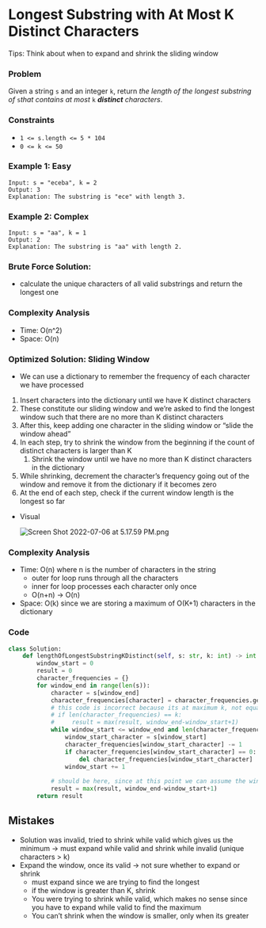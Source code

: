 # Longest Substring with At Most K Distinct Characters

Tips: Think about when to expand and shrink the sliding window

### Problem

Given a string `s` and an integer `k`, return *the length of the longest substring of* `s`*that contains at most* `k` ***distinct** characters*.

### Constraints

- `1 <= s.length <= 5 * 104`
- `0 <= k <= 50`

### Example 1: Easy

```
Input: s = "eceba", k = 2
Output: 3
Explanation: The substring is "ece" with length 3.
```

### Example 2: Complex

```
Input: s = "aa", k = 1
Output: 2
Explanation: The substring is "aa" with length 2.
```

### Brute Force Solution:

- calculate the unique characters of all valid substrings and return the longest one

### Complexity Analysis

- Time: O(n^2)
- Space: O(n)

### Optimized Solution: Sliding Window

- We can use a dictionary to remember the frequency of each character we have processed
1. Insert characters into the dictionary until we have K distinct characters
2. These constitute our sliding window and we’re asked to find the longest window such that there are no more than K distinct characters
3. After this, keep adding one character in the sliding window or “slide the window ahead”
4. In each step, try to shrink the window from the beginning if the count of distinct characters is larger than K
    1. Shrink the window until we have no more than K distinct characters in the dictionary
5. While shrinking, decrement the character’s frequency going out of the window and remove it from the dictionary if it becomes zero
6. At the end of each step, check if the current window length is the longest so far
- Visual
    
    ![Screen Shot 2022-07-06 at 5.17.59 PM.png](Longest%20Substring%20with%20At%20Most%20K%20Distinct%20Characte%20f5687edb5a0d4a17b42a5fceaa8addbc/Screen_Shot_2022-07-06_at_5.17.59_PM.png)
    

### Complexity Analysis

- Time: O(n) where n is the number of characters in the string
    - outer for loop runs through all the characters
    - inner for loop processes each character only once
    - O(n+n) → O(n)
- Space: O(k) since we are storing a maximum of O(K+1) characters in the dictionary

### Code

```python
class Solution:
    def lengthOfLongestSubstringKDistinct(self, s: str, k: int) -> int:
        window_start = 0
        result = 0
        character_frequencies = {}
        for window_end in range(len(s)):
            character = s[window_end]
            character_frequencies[character] = character_frequencies.get(character, 0) + 1
            # this code is incorrect because its at maximum k, not equal to k 
            # if len(character_frequencies) == k:
            #     result = max(result, window_end-window_start+1)
            while window_start <= window_end and len(character_frequencies) > k:
                window_start_character = s[window_start]
                character_frequencies[window_start_character] -= 1
                if character_frequencies[window_start_character] == 0:
                    del character_frequencies[window_start_character]
                window_start += 1
            
            # should be here, since at this point we can assume the window is valid 
            result = max(result, window_end-window_start+1)
        return result
```

## Mistakes

- Solution was invalid, tried to shrink while valid which gives us the minimum → must expand while valid and shrink while invalid (unique characters > k)
- Expand the window, once its valid → not sure whether to expand or shrink
    - must expand since we are trying to find the longest
    - if the window is greater than K, shrink
    - You were trying to shrink while valid, which makes no sense since you have to expand while valid to find the maximum
    - You can’t shrink when the window is smaller, only when its greater
